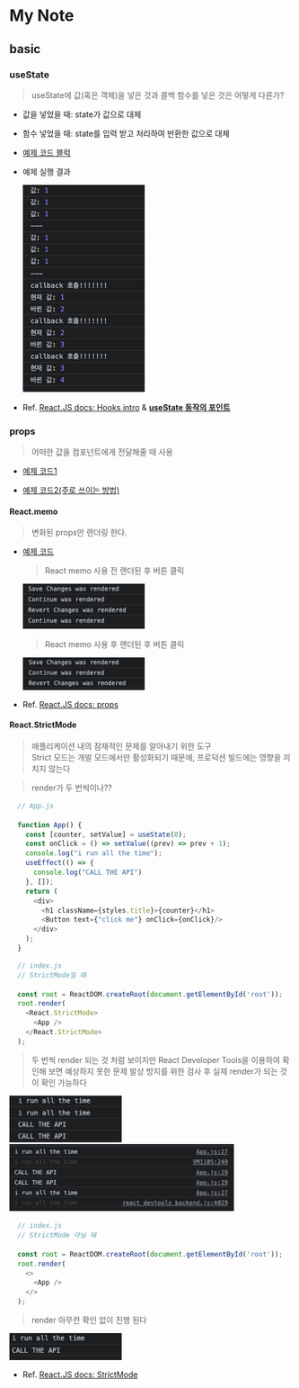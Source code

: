 # My Note

## basic 

### useState

> useState에 값(혹은 객체)을 넣은 것과 콜백 함수를 넣은 것은 어떻게 다른가?
 
- 값을 넣었을 때: state가 값으로 대체

- 함수 넣었을 때: state를 입력 받고 처리하여 반환한 값으로 대체

- [예제 코드 블럭](https://github.com/dev-chloe/hangout-start-react-with-nomad/blob/0d0a1cd17535787331d4baf0c4da8eac4c32fbc9/basic/index.html#L17-L43)

- 예제 실행 결과  

  <img width="217" alt="useState" src="_note/basic_useState.png">

- Ref. [React.JS docs: Hooks intro](https://ko.reactjs.org/docs/hooks-intro.html)
  & [**useState 동작의 포인트**](https://ko.reactjs.org/docs/hooks-faq.html#:~:text=%EC%9D%B4%EB%8A%94%20state%20%EB%B3%80%EC%88%98%EB%A5%BC%20%EC%97%85%EB%8D%B0%EC%9D%B4%ED%8A%B8%ED%95%A0%20%EB%95%8C%20%EA%B7%B8%20%EA%B0%92%EC%9D%84%20%EB%8C%80%EC%B2%B4%ED%95%98%EA%B8%B0%20%EB%95%8C%EB%AC%B8%EC%9E%85%EB%8B%88%EB%8B%A4.%20%EC%9D%B4%EA%B2%83%EC%9D%80%20%EC%97%85%EB%8D%B0%EC%9D%B4%ED%8A%B8%EB%90%9C%20%ED%95%84%EB%93%9C%EB%A5%BC%20%EA%B0%9D%EC%B2%B4%EC%97%90%20%EB%B3%91%ED%95%A9%ED%95%98%EB%8A%94%20class%EC%9D%98%20this.setState%EC%99%80%20%EB%8B%A4%EB%A6%85%EB%8B%88%EB%8B%A4.)


### props

> 어떠한 값을 컴포넌트에게 전달해줄 때 사용

- [예제 코드1](https://github.com/dev-chloe/hangout-start-react-with-nomad/blob/7f870ad874ca06339bfb5a4ab622aa56c8cb2123/basic/index.html#L17-L36)

- [예제 코드2(주로 쓰이는 방법)](https://github.com/dev-chloe/hangout-start-react-with-nomad/blob/9b04a4e169de99549048fad85e41d775f4d7a92f/basic/index.html#L17-L30)

#### React.memo

> 변화된 props만 랜더링 한다.

- [예제 코드](https://github.com/dev-chloe/hangout-start-react-with-nomad/blob/9b04a4e169de99549048fad85e41d775f4d7a92f/basic/index.html#L34-L43)

  > React memo 사용 전 랜더된 후 버튼 클릭

  <img width="217" alt="before memo" src="_note/basic_before_memo.png">

  > React memo 사용 후 랜더된 후 버튼 클릭
  
  <img width="217" alt="after memo" src="_note/basic_after_memo.png">


- Ref. [React.JS docs: props](https://ko.reactjs.org/docs/components-and-props.html)


#### React.StrictMode

> 애플리케이션 내의 잠재적인 문제를 알아내기 위한 도구  
> Strict 모드는 개발 모드에서만 활성화되기 때문에, 프로덕션 빌드에는 영향을 끼치지 않는다


> render가 두 번씩이나??

```javascript
  // App.js
  
  function App() {
    const [counter, setValue] = useState(0);
    const onClick = () => setValue((prev) => prev + 1);
    console.log("i run all the time");
    useEffect(() => {
      console.log("CALL THE API")
    }, []);
    return (
      <div>
        <h1 className={styles.title}>{counter}</h1>
        <Button text={"click me"} onClick={onClick}/>
      </div>
    );
  }
``` 
```javascript
  // index.js
  // StrictMode일 때

  const root = ReactDOM.createRoot(document.getElementById('root'));
  root.render(
    <React.StrictMode>
      <App />
    </React.StrictMode>
  );
```
> 두 번씩 render 되는 것 처럼 보이지만 React Developer Tools을 이용하여 확인해 보면 예상하지 못한 문제 발상 방지를 위한 검사 후 실제 render가 되는 것이 확인 가능하다

  <img width="200" alt="StrictMode" src="_note/StrictMode_result.png">


  <img width="400" alt="StrictMode" src="_note/StrictMode_result2.png">

```javascript
  // index.js
  // StrictMode 아닐 때

  const root = ReactDOM.createRoot(document.getElementById('root'));
  root.render(
    <>
      <App />
    </>
  );
```
> render 아무런 확인 없이 진행 된다

  <img width="200" alt="StrictMode" src="_note/not_StrictMode_result.png">

- Ref. [React.JS docs: StrictMode](https://ko.reactjs.org/docs/strict-mode.html)
